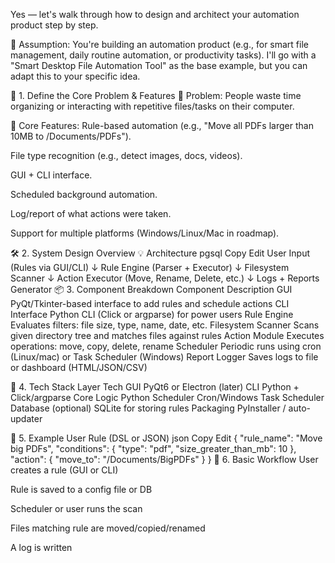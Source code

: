 Yes — let's walk through how to design and architect your automation product step by step.

🧠 Assumption:
You're building an automation product (e.g., for smart file management, daily routine automation, or productivity tasks). I'll go with a "Smart Desktop File Automation Tool" as the base example, but you can adapt this to your specific idea.

🧩 1. Define the Core Problem & Features
🔧 Problem:
People waste time organizing or interacting with repetitive files/tasks on their computer.

🎯 Core Features:
Rule-based automation (e.g., "Move all PDFs larger than 10MB to /Documents/PDFs").

File type recognition (e.g., detect images, docs, videos).

GUI + CLI interface.

Scheduled background automation.

Log/report of what actions were taken.

Support for multiple platforms (Windows/Linux/Mac in roadmap).

🛠️ 2. System Design Overview
💡 Architecture
pgsql
Copy
Edit
User Input (Rules via GUI/CLI)
          ↓
Rule Engine (Parser + Executor)
          ↓
Filesystem Scanner
          ↓
Action Executor (Move, Rename, Delete, etc.)
          ↓
Logs + Reports Generator
📦 3. Component Breakdown
Component	Description
GUI	PyQt/Tkinter-based interface to add rules and schedule actions
CLI Interface	Python CLI (Click or argparse) for power users
Rule Engine	Evaluates filters: file size, type, name, date, etc.
Filesystem Scanner	Scans given directory tree and matches files against rules
Action Module	Executes operations: move, copy, delete, rename
Scheduler	Periodic runs using cron (Linux/mac) or Task Scheduler (Windows)
Report Logger	Saves logs to file or dashboard (HTML/JSON/CSV)

🧪 4. Tech Stack
Layer	Tech
GUI	PyQt6 or Electron (later)
CLI	Python + Click/argparse
Core Logic	Python
Scheduler	Cron/Windows Task Scheduler
Database (optional)	SQLite for storing rules
Packaging	PyInstaller / auto-updater

📄 5. Example User Rule (DSL or JSON)
json
Copy
Edit
{
  "rule_name": "Move big PDFs",
  "conditions": {
    "type": "pdf",
    "size_greater_than_mb": 10
  },
  "action": {
    "move_to": "/Documents/BigPDFs"
  }
}
🔁 6. Basic Workflow
User creates a rule (GUI or CLI)

Rule is saved to a config file or DB

Scheduler or user runs the scan

Files matching rule are moved/copied/renamed

A log is written